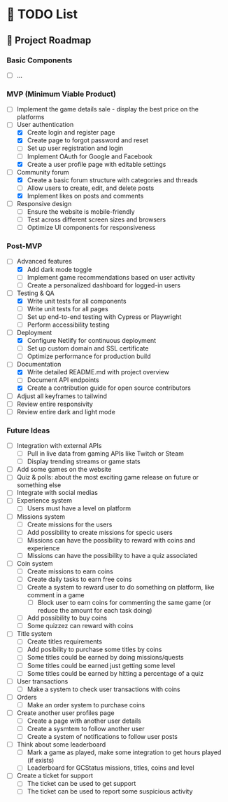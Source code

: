 # 📝 TODO List

## 🚀 Project Roadmap

### Basic Components

- [ ] ...

### MVP (Minimum Viable Product)

- [ ] Implement the game details sale - display the best price on the platforms
- [ ] User authentication
  - [x] Create login and register page
  - [x] Create page to forgot password and reset
  - [ ] Set up user registration and login
  - [ ] Implement OAuth for Google and Facebook
  - [x] Create a user profile page with editable settings
- [ ] Community forum
  - [x] Create a basic forum structure with categories and threads
  - [ ] Allow users to create, edit, and delete posts
  - [x] Implement likes on posts and comments
- [ ] Responsive design
  - [ ] Ensure the website is mobile-friendly
  - [ ] Test across different screen sizes and browsers
  - [ ] Optimize UI components for responsiveness

### Post-MVP

- [ ] Advanced features
  - [x] Add dark mode toggle
  - [ ] Implement game recommendations based on user activity
  - [ ] Create a personalized dashboard for logged-in users
- [ ] Testing & QA
  - [x] Write unit tests for all components
  - [ ] Write unit tests for all pages
  - [ ] Set up end-to-end testing with Cypress or Playwright
  - [ ] Perform accessibility testing
- [ ] Deployment
  - [x] Configure Netlify for continuous deployment
  - [ ] Set up custom domain and SSL certificate
  - [ ] Optimize performance for production build
- [ ] Documentation
  - [x] Write detailed README.md with project overview
  - [ ] Document API endpoints
  - [x] Create a contribution guide for open source contributors
- [ ] Adjust all keyframes to tailwind
- [ ] Review entire responsivity
- [ ] Review entire dark and light mode

### Future Ideas

- [ ] Integration with external APIs
  - [ ] Pull in live data from gaming APIs like Twitch or Steam
  - [ ] Display trending streams or game stats
- [ ] Add some games on the website
- [ ] Quiz & polls: about the most exciting game release on future or something else
- [ ] Integrate with social medias
- [ ] Experience system
  - [ ] Users must have a level on platform
- [ ] Missions system
  - [ ] Create missions for the users
  - [ ] Add possibility to create missions for specic users
  - [ ] Missions can have the possibility to reward with coins and experience
  - [ ] Missions can have the possibility to have a quiz associated
- [ ] Coin system
  - [ ] Create missions to earn coins
  - [ ] Create daily tasks to earn free coins
  - [ ] Create a system to reward user to do something on platform, like comment in a game
    - [ ] Block user to earn coins for commenting the same game (or reduce the amount for each task doing)
  - [ ] Add possibility to buy coins
  - [ ] Some quizzez can reward with coins
- [ ] Title system
  - [ ] Create titles requirements
  - [ ] Add posibility to purchase some titles by coins
  - [ ] Some titles could be earned by doing missions/quests
  - [ ] Some titles could be earned just getting some level
  - [ ] Some titles could be earned by hitting a percentage of a quiz
- [ ] User transactions
  - [ ] Make a system to check user transactions with coins
- [ ] Orders
  - [ ] Make an order system to purchase coins
- [ ] Create another user profiles page
  - [ ] Create a page with another user details
  - [ ] Create a sysmtem to follow another user
  - [ ] Create a system of notifications to follow user posts
- [ ] Think about some leaderboard
  - [ ] Mark a game as played, make some integration to get hours played (if exists)
  - [ ] Leaderboard for GCStatus missions, titles, coins and level
- [ ] Create a ticket for support
  - [ ] The ticket can be used to get support
  - [ ] The ticket can be used to report some suspicious activity
